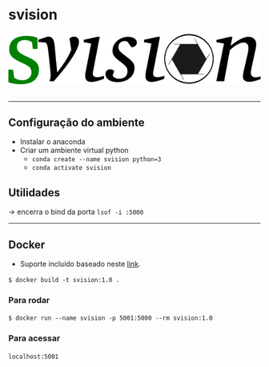 # svision

<div align="center">
  <img src="assets/images/svision.png"><br><br>
</div> 

-----------------

## Configuração do ambiente

- Instalar o anaconda
- Criar um ambiente virtual python
    - ```conda create --name svision python=3```
    - ```conda activate svision```



## Utilidades

-> encerra o bind da porta ```lsof -i :5000```

-----------------

## Docker

* Suporte incluido baseado neste [link](http://www.easy-analysis.com/dockerizing-python-flask-app-and-conda-environment/).

```$ docker build -t svision:1.0 .```
### Para rodar
```$ docker run --name svision -p 5001:5000 --rm svision:1.0```
### Para acessar
```localhost:5001```

